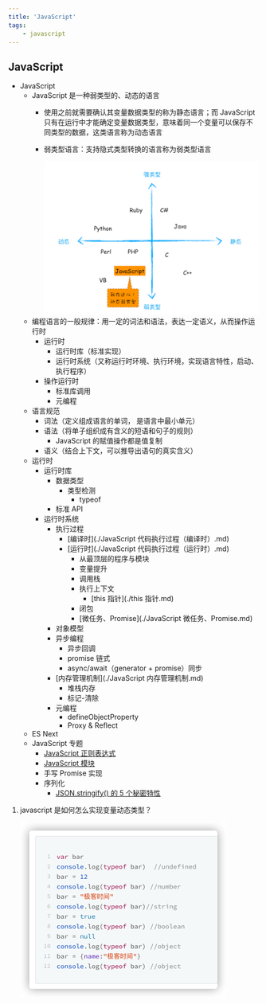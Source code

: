 ```yaml
---
title: 'JavaScript'
tags:
	- javascript
---
```


## JavaScript

- JavaScript
  - JavaScript 是一种弱类型的、动态的语言
    - 使用之前就需要确认其变量数据类型的称为静态语言；而 JavaScript 只有在运行中才能确定变量数据类型，意味着同一个变量可以保存不同类型的数据，这类语言称为动态语言
    
    - 弱类型语言：支持隐式类型转换的语言称为弱类型语言
    
      <img src="${images}/36f0f5bdce0a6d8c36cbb8a76931cff0.png" alt="img" style="zoom:50%;" />
  - 编程语言的一般规律：用一定的词法和语法，表达一定语义，从而操作运行时
    - 运行时
      - 运行时库（标准实现）
      - 运行时系统（又称运行时环境、执行环境，实现语言特性，启动、执行程序）
    - 操作运行时
      - 标准库调用
      - 元编程
  - 语言规范
    - 词法（定义组成语言的单词， 是语言中最小单元）
    - 语法（将单子组织成有含义的短语和句子的规则）
      - JavaScript 的赋值操作都是值复制
    - 语义（结合上下文，可以推导出语句的真实含义）
  - 运行时
    - 运行时库
      - 数据类型
        - 类型检测
          - typeof
      - 标准 API
    - 运行时系统
      - 执行过程
        - [编译时](./JavaScript 代码执行过程（编译时）.md)
        - [运行时](./JavaScript 代码执行过程（运行时）.md)
          - 从最顶层的程序与模块
          - 变量提升
          - 调用栈
          - 执行上下文
            - [this 指针](./this 指针.md)
          - 闭包
          - [微任务、Promise](./JavaScript 微任务、Promise.md)
      - 对象模型
      - 异步编程
        - 异步回调
        - promise 链式
        - async/await（generator + promise）同步
      - [内存管理机制](./JavaScript 内存管理机制.md)
        - 堆栈内存
        - 标记-清除
      - 元编程
        - defineObjectProperty
        - Proxy & Reflect
  - ES Next
  - JavaScript 专题
    - [JavaScript 正则表达式](./JavaScript%20正则表达式.md)
    - [JavaScript 模块](./JavaScript%20模块.md)
    - 手写 Promise 实现
    - 序列化
      - [JSON.stringify() 的 5 个秘密特性](https://medium.com/javascript-in-plain-english/5-secret-features-of-json-stringify-c699340f9f27)



1. javascript 是如何怎么实现变量动态类型？

   <img src="${images}/image-20210602215811015.png" alt="image-20210602215811015" style="zoom:50%;" />

